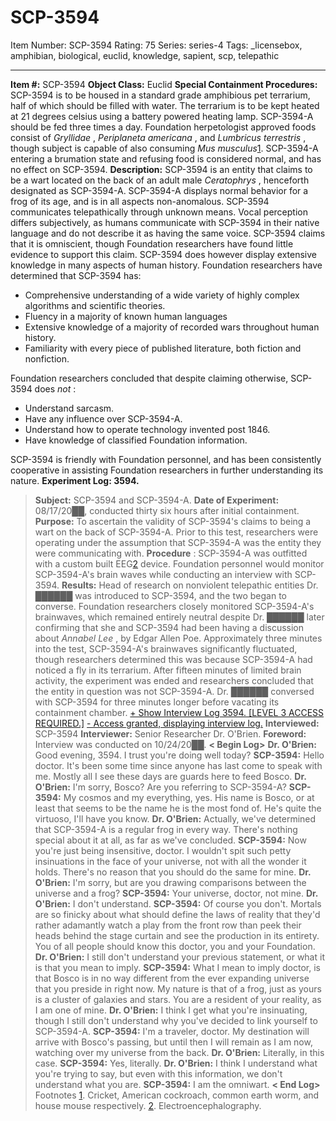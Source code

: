 # SCP-3594
Item Number: SCP-3594
Rating: 75
Series: series-4
Tags: _licensebox, amphibian, biological, euclid, knowledge, sapient, scp, telepathic

---

**Item #:** SCP-3594
**Object Class:** Euclid
**Special Containment Procedures:** SCP-3594 is to be housed in a standard grade amphibious pet terrarium, half of which should be filled with water. The terrarium is to be kept heated at 21 degrees celsius using a battery powered heating lamp.
SCP-3594-A should be fed three times a day. Foundation herpetologist approved foods consist of _Gryllidae_ , _Periplaneta americana_ , and _Lumbricus terrestris_ , though subject is capable of also consuming _Mus musculus_[1](javascript:;). SCP-3594-A entering a brumation state and refusing food is considered normal, and has no effect on SCP-3594.
**Description:** SCP-3594 is an entity that claims to be a wart located on the back of an adult male _Ceratophrys_ , henceforth designated as SCP-3594-A. SCP-3594-A displays normal behavior for a frog of its age, and is in all aspects non-anomalous.
SCP-3594 communicates telepathically through unknown means. Vocal perception differs subjectively, as humans communicate with SCP-3594 in their native language and do not describe it as having the same voice.
SCP-3594 claims that it is omniscient, though Foundation researchers have found little evidence to support this claim. SCP-3594 does however display extensive knowledge in many aspects of human history. Foundation researchers have determined that SCP-3594 has:
  * Comprehensive understanding of a wide variety of highly complex algorithms and scientific theories.
  * Fluency in a majority of known human languages
  * Extensive knowledge of a majority of recorded wars throughout human history.
  * Familiarity with every piece of published literature, both fiction and nonfiction.

Foundation researchers concluded that despite claiming otherwise, SCP-3594 does _not_ :
  * Understand sarcasm.
  * Have any influence over SCP-3594-A.
  * Understand how to operate technology invented post 1846.
  * Have knowledge of classified Foundation information.

SCP-3594 is friendly with Foundation personnel, and has been consistently cooperative in assisting Foundation researchers in further understanding its nature.
**Experiment Log: 3594.**
> **Subject:** SCP-3594 and SCP-3594-A.
> **Date of Experiment:** 08/17/20██, conducted thirty six hours after initial containment.
> **Purpose:** To ascertain the validity of SCP-3594's claims to being a wart on the back of SCP-3594-A. Prior to this test, researchers were operating under the assumption that SCP-3594-A was the entity they were communicating with.
> **Procedure** : SCP-3594-A was outfitted with a custom built EEG[2](javascript:;) device. Foundation personnel would monitor SCP-3594-A's brain waves while conducting an interview with SCP-3594.
> **Results:** Head of research on nonviolent telepathic entities Dr. ██████ was introduced to SCP-3594, and the two began to converse. Foundation researchers closely monitored SCP-3594-A's brainwaves, which remained entirely neutral despite Dr. ██████ later confirming that she and SCP-3594 had been having a discussion about _Annabel Lee_ , by Edgar Allen Poe. Approximately three minutes into the test, SCP-3594-A's brainwaves significantly fluctuated, though researchers determined this was because SCP-3594-A had noticed a fly in its terrarium. After fifteen minutes of limited brain activity, the experiment was ended and researchers concluded that the entity in question was not SCP-3594-A. Dr. ██████ conversed with SCP-3594 for three minutes longer before vacating its containment chamber.
[\+ Show Interview Log 3594. [LEVEL 3 ACCESS REQUIRED.]](javascript:;)
[\- Access granted, displaying interview log.](javascript:;)
> **Interviewed:** SCP-3594
> **Interviewer:** Senior Researcher Dr. O'Brien.
> **Foreword:** Interview was conducted on 10/24/20██.
> **< Begin Log>**
> **Dr. O'Brien:** Good evening, 3594. I trust you're doing well today?
> **SCP-3594:** Hello doctor. It's been some time since anyone has last come to speak with me. Mostly all I see these days are guards here to feed Bosco.
> **Dr. O'Brien:** I'm sorry, Bosco? Are you referring to SCP-3594-A?
> **SCP-3594:** My cosmos and my everything, yes. His name is Bosco, or at least that seems to be the name he is the most fond of. He's quite the virtuoso, I'll have you know.
> **Dr. O'Brien:** Actually, we've determined that SCP-3594-A is a regular frog in every way. There's nothing special about it at all, as far as we've concluded.
> **SCP-3594:** Now you're just being insensitive, doctor. I wouldn't spit such petty insinuations in the face of your universe, not with all the wonder it holds. There's no reason that you should do the same for mine.
> **Dr. O'Brien:** I'm sorry, but are you drawing comparisons between the universe and a frog?
> **SCP-3594:** Your universe, doctor, not mine.
> **Dr. O'Brien:** I don't understand.
> **SCP-3594:** Of course you don't. Mortals are so finicky about what should define the laws of reality that they'd rather adamantly watch a play from the front row than peek their heads behind the stage curtain and see the production in its entirety. You of all people should know this doctor, you and your Foundation.
> **Dr. O'Brien:** I still don't understand your previous statement, or what it is that you mean to imply.
> **SCP-3594:** What I mean to imply doctor, is that Bosco is in no way different from the ever expanding universe that you preside in right now. My nature is that of a frog, just as yours is a cluster of galaxies and stars. You are a resident of your reality, as I am one of mine.
> **Dr. O'Brien:** I think I get what you're insinuating, though I still don't understand why you've decided to link yourself to SCP-3594-A.
> **SCP-3594:** I'm a traveler, doctor. My destination will arrive with Bosco's passing, but until then I will remain as I am now, watching over my universe from the back.
> **Dr. O'Brien:** Literally, in this case.
> **SCP-3594:** Yes, literally.
> **Dr. O'Brien:** I think I understand what you're trying to say, but even with this information, we don't understand what you are.
> **SCP-3594:** I am the omniwart.
> **< End Log>**
Footnotes
[1](javascript:;). Cricket, American cockroach, common earth worm, and house mouse respectively.
[2](javascript:;). Electroencephalography.
